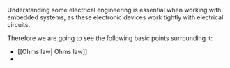 Understanding some electrical engineering is essential when working with embedded systems, as these electronic devices work tightly with electrical circuits.

Therefore we are going to see the following basic points surrounding it:
- [[Ohms law| Ohms law]]
-  
